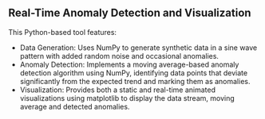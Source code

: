 ## Real-Time Anomaly Detection and Visualization 

This Python-based tool features: 
- Data Generation: Uses NumPy to generate synthetic data in a sine wave pattern with added random noise and occasional anomalies.
- Anomaly Detection: Implements a moving average-based anomaly detection algorithm using NumPy, identifying data points that deviate significantly from the expected trend and marking them as anomalies.
- Visualization: Provides both a static and real-time animated visualizations using matplotlib to display the data stream, moving average and detected anomalies. 
